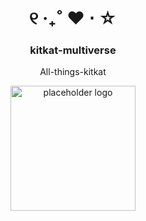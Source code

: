 <div align="center">

[//]: # "Header"

<h1> ୧ ‧₊˚ ❤️ ⋅ ☆ </h1>

<h3> kitkat-multiverse </h3>
<p> All-things-kitkat </p>

<img height="200" src="https://avatars.githubusercontent.com/u/191130991?v=4&size=200" alt="placeholder logo"/>

</div>

[//]: # "Main Content"

###
